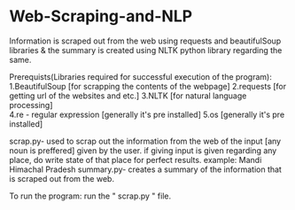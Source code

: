 # Web-Scraping-and-NLP
Information is scraped out from the web using requests and beautifulSoup libraries & the summary is created using NLTK python library regarding the same.

Prerequists(Libraries required for successful execution of the program):
1.BeautifulSoup  [for scrapping the contents of the webpage]
2.requests [for getting url of the websites and etc.]
3.NLTK [for natural language processing]  
4.re - regular expression [generally it's pre installed]
5.os [generally it's pre installed]


scrap.py- used to scrap out the information from the web of the input  [any noun is preffered] given by the user.
                    if giving input is given regarding any place, do write state of that place for perfect results. example: Mandi Himachal Pradesh
summary.py- creates a summary of the information that is scraped out from the web.
  
To run the program: run the " scrap.py  " file.